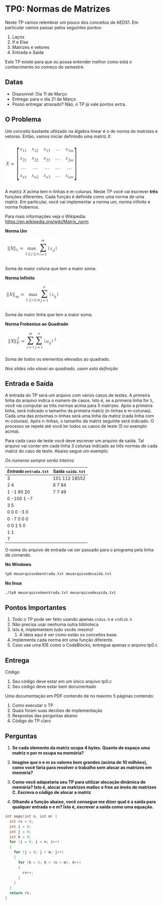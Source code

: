 # TP0: Normas de Matrizes

Neste TP vamos relembrar um pouco dos conceitos de AEDS1. Em particular
vamos passar pelos seguintes pontos:

  1. Laços
  2. If e Else
  3. Matrizes e vetores
  4. Entrada e Saída

Este TP existe para que eu possa entender melhor como está o conhecimento no
começo do semestre.

## Datas

  * Disponível: Dia 11 de Março
  * Entrega: para o dia 21 de Março
  * Posso entregar atrasado? Não, o TP já vale pontos extra.

## O Problema

Um conceito bastante utilizado na álgebra linear é o de norma de matrizes e
vetores. Então, vamos iniciar definindo uma matriz *X*:

![Matriz](matriz.png)

<!---
$$
X = \begin{bmatrix}
    x_{11}       & x_{12} & x_{13} & \dots & x_{1m} \\
    x_{21}       & x_{22} & x_{23} & \dots & x_{2m}\\
   \dots & \dots & \dots & \dots & \dots\\
    x_{n1}       & x_{n2} & x_{n3} & \dots & x_{nm}
\end{bmatrix}
$$
-->

A matriz $X$ acima tem n-linhas e m-colunas. Neste TP você vai escrever **três**
funções diferentes. Cada função é definida como uma norma de uma matriz.
Em particular, você vai implementar a norma um, norma infinito e norma
frobenius. 

Para mais informações veja o Wikipedia:
https://en.wikipedia.org/wiki/Matrix_norm

**Norma Um**

![Norma1](normaum.png)

<!---
$$ \|X\|_1 = \max_{1 \leq j \leq n} \sum_{i=1}^m | x_{ij} | $$
--->

Soma da maior coluna que tem a maior soma.

**Norma Infinito**

![NormaInf](normainf.png)

<!---
$$ \|X\|_\infty = \max_{1 \leq i \leq m} \sum _{j=1}^n | x_{ij} | $$
--->

Soma da maior linha que tem a maior soma.

**Norma Frobenius ao Quadrado**

![NormaFro](normfro.png)

<!---
$$\|X\|_{\rm F}^2 =\sum_{i=1}^m\sum_{j=1}^n |a_{ij}|^2 $$
--->

Soma de todos os elementos elevados ao quadrado.

*Nos slides não elevei ao quadrado, usem esta definição*

## Entrada e Saída

A entrada do TP será um arquivo com vários casos de testes. A primeira linha do
arquivo indica o número de casos. Isto é, se a primeira linha for `5`, você vai
computar as três normas acima para 5 matrizes. Após a primeira linha, será
indicado o tamanho da primeira matriz (n-linhas e m-colunas). Cada uma das
próximas n-linhas será uma linha da matriz (cada linha com m-colunas). Após
n-linhas, o tamanho da matriz seguinte será indicado. O processo se repete até
você ler todos os casos de teste (5 no exemplo acima).

Para cada caso de teste você deve escrever um arquivo de saída. Tal arquivo vai
conter em cada linha 3 colunas indicado as três normas de cada matriz do caso de
teste. Abaixo segue um exemplo:

*Os números sempre serão inteiros*

| *Entrada* `entrada.txt` | Saída `saida.txt` |
|-------------------------|-------------------|
|3                        | 101 112  18552    |
|2 4                      | 8 7 84            |
|1 -1 90 20               | 7 7 49            |
|0 -100 1 -7              |                   |
|3 5                      |                   |
|0 0 0 -3 0               |                   |
|0 -7 0 0 0               |                   |
|0 0 1 5 0                |                   |
|1 1                      |                   |
|7                        |                   |

O nome do arquivo de entrada vai ser passado para o programa pela
linha de comando.

**No Windows**
```cmd
tp0 meuarquivodeentrada.txt meuarquivodesaida.txt
```

**No linux**
```bash
./tp0 meuarquivodeentrada.txt meuarquivodesaida.txt
```

## Pontos Importantes

1. Todo o TP pode ser feito usando apenas ```stdio.h``` e ```stdlib.h```
1. Não precisa usar nenhuma outra biblioteca
1. Isto é, implementem tudo vocês mesmo!
    1. A ideia aqui é ver como estão os conceitos base.
1. Implementa cada norma em uma função diferente.
1. Caso use uma IDE como o CodeBlocks, entregue apenas o arquivo tp0.c

## Entrega

Código

1. Seu código deve estar em um único arquivo tp0.c
1. Seu código deve estar bem documentado

Uma documentação em PDF contendo de no máximo 5 páginas contendo:

1. Como executar o TP
1. Quais foram suas deciões de implementação
1. Respostas das perguntas abaixo
1. Código do TP claro

## Perguntas

  1. **Se cada elemento da matriz ocupa 4 bytes. Quanto de espaço uma matriz n por m ocupa na memória?**
  
  1. **Imagine que n e m so valores bem grandes (acima de 10 milhões), como você faria para resolver o
       trabalho sem alocar as matrizes em memória?**
  
  1. **Como você adapataria seu TP para utilizar alocação dinâmica de memória? Isto é, alocar as matrizes malloc e free ao invés de matrizes C. Escreva o código de alocar a matriz**
  
  1. **Olhando a função abaixo, você consegue me dizer qual é a saída para qualquer entrada n e m? Isto é, escrever a saída como uma equação.**
  
```c
int nops(int n, int m) {
  int rv = 0;
  int i = 0;
  int j = 0;
  int k = 0;
  for (i = 0; i < n; i++) 
  {
    for (j = 0; j < m; j++) 
    {
      for (k = 0; k < (n + m); k++)
      {
        rv++;
      }
    }
  }
  return rv;
}
```


